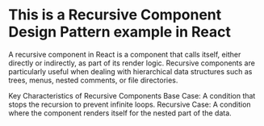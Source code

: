 # This is a Recursive Component Design Pattern example  in React 

A recursive component in React is a component that calls itself, either directly or indirectly, as part of its render logic. Recursive components are particularly useful when dealing with hierarchical data structures such as trees, menus, nested comments, or file directories.

Key Characteristics of Recursive Components
Base Case: A condition that stops the recursion to prevent infinite loops.
Recursive Case: A condition where the component renders itself for the nested part of the data.
